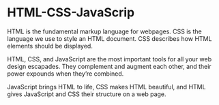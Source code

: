 # HTML-CSS-JavaScrip
HTML is the fundamental markup language for webpages.
CSS is the language we use to style an HTML document. CSS describes how HTML elements should be displayed.

HTML, CSS, and JavaScript are the most important tools for all your web design escapades. They complement and augment each other, and their power expounds when they’re combined.

JavaScript brings HTML to life, CSS makes HTML beautiful, and HTML gives JavaScript and CSS their structure on a web page.
